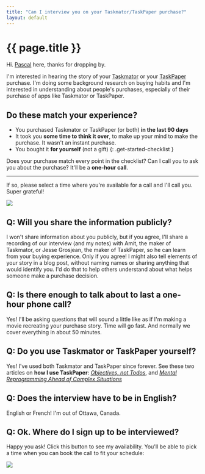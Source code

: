 ```yaml
---
title: "Can I interview you on your Taskmator/TaskPaper purchase?"
layout: default
---
```


# {{ page.title }}

Hi. [Pascal](/) here, thanks for dropping by.

I'm interested in hearing the story of your [Taskmator][taskmator] or your [TaskPaper][taskpaper] purchase. I'm doing some background research on buying habits and I'm interested in understanding about people's purchases, especially of their purchase of apps like Taskmator or TaskPaper.

[taskmator]: https://itunes.apple.com/us/app/taskmator-taskpaper-client/id806250172?mt=8
[taskpaper]: https://www.taskpaper.com

## **Do these match your experience?**

- You purchased Taskmator or TaskPaper (or both) **in the last 90 days**
- It took you **some time to think it over**, to make up your mind to make the purchase. It wasn't an instant purchase.
- You bought it **for yourself** (not a gift)
{: .get-started-checklist }

Does your purchase match every point in the checklist? Can I call you to ask you about the purchase? It'll be a **one-hour call**.

---

If so, please select a time where you're available for a call and I'll call you. Super grateful!

<script src="https://d35xd5ovpwtfyi.cloudfront.net/loader/loader.min.js" async="" defer=""></script><img src="https://d35xd5ovpwtfyi.cloudfront.net/loader/buttons/2ECC71.png" data-appointlet-organization="pascallaliberte" data-appointlet-service="40204" data-appointlet-bookable="23471">

## **Q: Will you share the information publicly?**

I won't share information about you publicly, but if you agree, I'll share a recording of our interview (and my notes) with Amit, the maker of Taskmator, or Jesse Grosjean, the maker of TaskPaper, so he can learn from your buying experience. Only if you agree! I might also tell elements of your story in a blog post, without naming names or sharing anything that would identify you. I'd do that to help others understand about what helps someone make a purchase decision.

## **Q: Is there enough to talk about to last a one-hour phone call?**

Yes! I'll be asking questions that will sound a little like as if I'm making a movie recreating your purchase story. Time will go fast. And normally we cover everything in about 50 minutes.

## **Q: Do you use Taskmator or TaskPaper yourself?**

Yes! I've used both Taskmator and TaskPaper since forever. See these two articles on **how I use TaskPaper**: [_Objectives, not Todos_][article1], and [_Mental Reprogramming Ahead of Complex Situations_][article2]

[article1]: https://medium.com/@pascallaliberte/how-i-use-taskpaper-objectives-not-to-dos-d7183a318a83
[article2]: http://support.hogbaysoftware.com/t/how-i-use-taskpaper-mental-reprogramming-ahead-of-complex-situations/3449?u=pascallaliberte

## **Q: Does the interview have to be in English?**

English or French! I'm out of Ottawa, Canada.

## **Q: Ok. Where do I sign up to be interviewed?**

Happy you ask! Click this button to see my availability. You'll be able to pick a time when you can book the call to fit your schedule:

<script src="https://d35xd5ovpwtfyi.cloudfront.net/loader/loader.min.js" async="" defer=""></script><img src="https://d35xd5ovpwtfyi.cloudfront.net/loader/buttons/2ECC71.png" data-appointlet-organization="pascallaliberte" data-appointlet-service="40204" data-appointlet-bookable="23471">